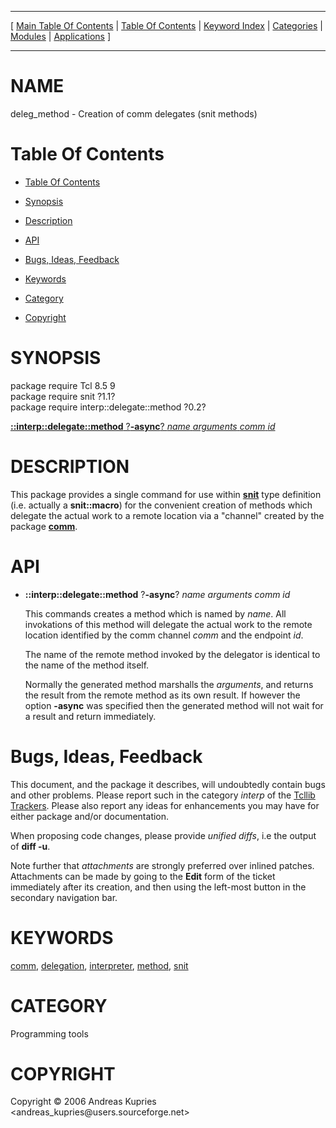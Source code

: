 
[//000000001]: # (deleg\_method \- Interpreter utilities)
[//000000002]: # (Generated from file 'deleg\_method\.man' by tcllib/doctools with format 'markdown')
[//000000003]: # (Copyright &copy; 2006 Andreas Kupries <andreas\_kupries@users\.sourceforge\.net>)
[//000000004]: # (deleg\_method\(n\) 0\.2 tcllib "Interpreter utilities")

<hr> [ <a href="../../../../toc.md">Main Table Of Contents</a> &#124; <a
href="../../../toc.md">Table Of Contents</a> &#124; <a
href="../../../../index.md">Keyword Index</a> &#124; <a
href="../../../../toc0.md">Categories</a> &#124; <a
href="../../../../toc1.md">Modules</a> &#124; <a
href="../../../../toc2.md">Applications</a> ] <hr>

# NAME

deleg\_method \- Creation of comm delegates \(snit methods\)

# <a name='toc'></a>Table Of Contents

  - [Table Of Contents](#toc)

  - [Synopsis](#synopsis)

  - [Description](#section1)

  - [API](#section2)

  - [Bugs, Ideas, Feedback](#section3)

  - [Keywords](#keywords)

  - [Category](#category)

  - [Copyright](#copyright)

# <a name='synopsis'></a>SYNOPSIS

package require Tcl 8\.5 9  
package require snit ?1\.1?  
package require interp::delegate::method ?0\.2?  

[__::interp::delegate::method__ ?__\-async__? *name* *arguments* *comm* *id*](#1)  

# <a name='description'></a>DESCRIPTION

This package provides a single command for use within
__[snit](\.\./snit/snit\.md)__ type definition \(i\.e\. actually a
__snit::macro__\) for the convenient creation of methods which delegate the
actual work to a remote location via a "channel" created by the package
__[comm](\.\./comm/comm\.md)__\.

# <a name='section2'></a>API

  - <a name='1'></a>__::interp::delegate::method__ ?__\-async__? *name* *arguments* *comm* *id*

    This commands creates a method which is named by *name*\. All invokations
    of this method will delegate the actual work to the remote location
    identified by the comm channel *comm* and the endpoint *id*\.

    The name of the remote method invoked by the delegator is identical to the
    name of the method itself\.

    Normally the generated method marshalls the *arguments*, and returns the
    result from the remote method as its own result\. If however the option
    __\-async__ was specified then the generated method will not wait for a
    result and return immediately\.

# <a name='section3'></a>Bugs, Ideas, Feedback

This document, and the package it describes, will undoubtedly contain bugs and
other problems\. Please report such in the category *interp* of the [Tcllib
Trackers](http://core\.tcl\.tk/tcllib/reportlist)\. Please also report any ideas
for enhancements you may have for either package and/or documentation\.

When proposing code changes, please provide *unified diffs*, i\.e the output of
__diff \-u__\.

Note further that *attachments* are strongly preferred over inlined patches\.
Attachments can be made by going to the __Edit__ form of the ticket
immediately after its creation, and then using the left\-most button in the
secondary navigation bar\.

# <a name='keywords'></a>KEYWORDS

[comm](\.\./\.\./\.\./\.\./index\.md\#comm),
[delegation](\.\./\.\./\.\./\.\./index\.md\#delegation),
[interpreter](\.\./\.\./\.\./\.\./index\.md\#interpreter),
[method](\.\./\.\./\.\./\.\./index\.md\#method), [snit](\.\./\.\./\.\./\.\./index\.md\#snit)

# <a name='category'></a>CATEGORY

Programming tools

# <a name='copyright'></a>COPYRIGHT

Copyright &copy; 2006 Andreas Kupries <andreas\_kupries@users\.sourceforge\.net>
